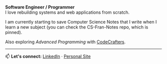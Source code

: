 **Software Engineer / Programmer**  
I love rebuilding systems and web applications from scratch.

I am currently starting to save Computer Science Notes that I write when I learn a new subject (you can check the CS-Fran-Notes repo, which is pinned).

Also exploring *Advanced Programming* with [CodeCrafters](https://codecrafters.io).

---

📫 **Let's connect:** [LinkedIn](https://www.linkedin.com/in/francisco-mateo-beron/) · [Personal Site](franciscoberon.com)

